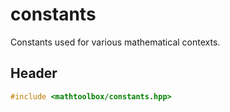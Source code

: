 # constants

Constants used for various mathematical contexts.

## Header

```cpp
#include <mathtoolbox/constants.hpp>
```

